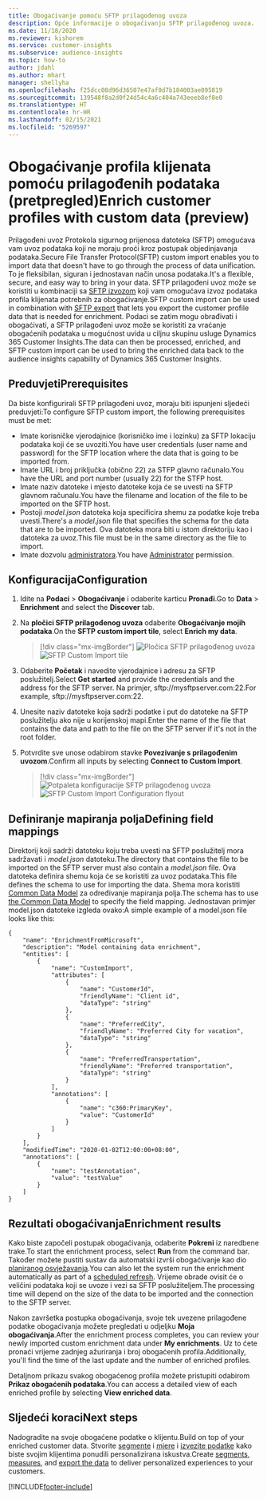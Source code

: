 ```yaml
---
title: Obogaćivanje pomoću SFTP prilagođenog uvoza
description: Opće informacije o obogaćivanju SFTP prilagođenog uvoza.
ms.date: 11/18/2020
ms.reviewer: kishorem
ms.service: customer-insights
ms.subservice: audience-insights
ms.topic: how-to
author: jdahl
ms.author: mhart
manager: shellyha
ms.openlocfilehash: f25dcc08d96d36507e47af0d7b184003ae095819
ms.sourcegitcommit: 139548f8a2d0f24d54c4a6c404a743eeeb8ef8e0
ms.translationtype: HT
ms.contentlocale: hr-HR
ms.lasthandoff: 02/15/2021
ms.locfileid: "5269597"
---
```

# <a name="enrich-customer-profiles-with-custom-data-preview"></a><span data-ttu-id="a980b-103">Obogaćivanje profila klijenata pomoću prilagođenih podataka (pretpregled)</span><span class="sxs-lookup"><span data-stu-id="a980b-103">Enrich customer profiles with custom data (preview)</span></span>

<span data-ttu-id="a980b-104">Prilagođeni uvoz Protokola sigurnog prijenosa datoteka (SFTP) omogućava vam uvoz podataka koji ne moraju proći kroz postupak objedinjavanja podataka.</span><span class="sxs-lookup"><span data-stu-id="a980b-104">Secure File Transfer Protocol(SFTP) custom import enables you to import data that doesn't have to go through the process of data unification.</span></span> <span data-ttu-id="a980b-105">To je fleksibilan, siguran i jednostavan način unosa podataka.</span><span class="sxs-lookup"><span data-stu-id="a980b-105">It's a flexible, secure, and easy way to bring in your data.</span></span> <span data-ttu-id="a980b-106">SFTP prilagođeni uvoz može se koristiti u kombinaciji sa [SFTP izvozom](export-sftp.md) koji vam omogućava izvoz podataka profila klijenata potrebnih za obogaćivanje.</span><span class="sxs-lookup"><span data-stu-id="a980b-106">SFTP custom import can be used in combination with [SFTP export](export-sftp.md) that lets you export the customer profile data that is needed for enrichment.</span></span> <span data-ttu-id="a980b-107">Podaci se zatim mogu obrađivati i obogaćivati, a SFTP prilagođeni uvoz može se koristiti za vraćanje obogaćenih podataka u mogućnost uvida u ciljnu skupinu usluge Dynamics 365 Customer Insights.</span><span class="sxs-lookup"><span data-stu-id="a980b-107">The data can then be processed, enriched, and SFTP custom import can be used to bring the enriched data back to the audience insights capability of Dynamics 365 Customer Insights.</span></span>

## <a name="prerequisites"></a><span data-ttu-id="a980b-108">Preduvjeti</span><span class="sxs-lookup"><span data-stu-id="a980b-108">Prerequisites</span></span>

<span data-ttu-id="a980b-109">Da biste konfigurirali SFTP prilagođeni uvoz, moraju biti ispunjeni sljedeći preduvjeti:</span><span class="sxs-lookup"><span data-stu-id="a980b-109">To configure SFTP custom import, the following prerequisites must be met:</span></span>

- <span data-ttu-id="a980b-110">Imate korisničke vjerodajnice (korisničko ime i lozinku) za SFTP lokaciju podataka koji će se uvoziti.</span><span class="sxs-lookup"><span data-stu-id="a980b-110">You have user credentials (user name and password) for the SFTP location where the data that is going to be imported from.</span></span>
- <span data-ttu-id="a980b-111">Imate URL i broj priključka (obično 22) za STFP glavno računalo.</span><span class="sxs-lookup"><span data-stu-id="a980b-111">You have the URL and port number (usually 22) for the STFP host.</span></span>
- <span data-ttu-id="a980b-112">Imate naziv datoteke i mjesto datoteke koja će se uvesti na SFTP glavnom računalu.</span><span class="sxs-lookup"><span data-stu-id="a980b-112">You have the filename and location of the file to be imported on the SFTP host.</span></span>
- <span data-ttu-id="a980b-113">Postoji *model.json* datoteka koja specificira shemu za podatke koje treba uvesti.</span><span class="sxs-lookup"><span data-stu-id="a980b-113">There's a *model.json* file that specifies the schema for the data that are to be imported.</span></span> <span data-ttu-id="a980b-114">Ova datoteka mora biti u istom direktoriju kao i datoteka za uvoz.</span><span class="sxs-lookup"><span data-stu-id="a980b-114">This file must be in the same directory as the file to import.</span></span>
- <span data-ttu-id="a980b-115">Imate dozvolu [administratora](permissions.md#administrator).</span><span class="sxs-lookup"><span data-stu-id="a980b-115">You have [Administrator](permissions.md#administrator) permission.</span></span>

## <a name="configuration"></a><span data-ttu-id="a980b-116">Konfiguracija</span><span class="sxs-lookup"><span data-stu-id="a980b-116">Configuration</span></span>

1. <span data-ttu-id="a980b-117">Idite na **Podaci** > **Obogaćivanje** i odaberite karticu **Pronađi**.</span><span class="sxs-lookup"><span data-stu-id="a980b-117">Go to **Data** > **Enrichment** and select the **Discover** tab.</span></span>

1. <span data-ttu-id="a980b-118">Na **pločici SFTP prilagođenog uvoza** odaberite **Obogaćivanje mojih podataka**.</span><span class="sxs-lookup"><span data-stu-id="a980b-118">On the **SFTP custom import tile**, select **Enrich my data**.</span></span>

   > [!div class="mx-imgBorder"]
   > <span data-ttu-id="a980b-119">![Pločica SFTP prilagođenog uvoza](media/SFTP_Custom_Import_tile.png "Pločica SFTP prilagođenog uvoza")</span><span class="sxs-lookup"><span data-stu-id="a980b-119">![SFTP Custom Import tile](media/SFTP_Custom_Import_tile.png "SFTP Custom Import tile")</span></span>

1. <span data-ttu-id="a980b-120">Odaberite **Početak** i navedite vjerodajnice i adresu za SFTP poslužitelj.</span><span class="sxs-lookup"><span data-stu-id="a980b-120">Select **Get started** and provide the credentials and the address for the SFTP server.</span></span> <span data-ttu-id="a980b-121">Na primjer, sftp://mysftpserver.com:22.</span><span class="sxs-lookup"><span data-stu-id="a980b-121">For example, sftp://mysftpserver.com:22.</span></span>

1. <span data-ttu-id="a980b-122">Unesite naziv datoteke koja sadrži podatke i put do datoteke na SFTP poslužitelju ako nije u korijenskoj mapi.</span><span class="sxs-lookup"><span data-stu-id="a980b-122">Enter the name of the file that contains the data and path to the file on the SFTP server if it's not in the root folder.</span></span>

1. <span data-ttu-id="a980b-123">Potvrdite sve unose odabirom stavke **Povezivanje s prilagođenim uvozom**.</span><span class="sxs-lookup"><span data-stu-id="a980b-123">Confirm all inputs by selecting **Connect to Custom Import**.</span></span>

   > [!div class="mx-imgBorder"]
   > <span data-ttu-id="a980b-124">![Potpaleta konfiguracije SFTP prilagođenog uvoza](media/SFTP_Custom_Import_Configuration_flyout.png "Potpaleta konfiguracije SFTP prilagođenog uvoza")</span><span class="sxs-lookup"><span data-stu-id="a980b-124">![SFTP Custom Import Configuration flyout](media/SFTP_Custom_Import_Configuration_flyout.png "SFTP Custom Import Configuration flyout")</span></span>

## <a name="defining-field-mappings"></a><span data-ttu-id="a980b-125">Definiranje mapiranja polja</span><span class="sxs-lookup"><span data-stu-id="a980b-125">Defining field mappings</span></span> 

<span data-ttu-id="a980b-126">Direktorij koji sadrži datoteku koju treba uvesti na SFTP poslužitelj mora sadržavati i *model.json* datoteku.</span><span class="sxs-lookup"><span data-stu-id="a980b-126">The directory that contains the file to be imported on the SFTP server must also contain a *model.json* file.</span></span> <span data-ttu-id="a980b-127">Ova datoteka definira shemu koja će se koristiti za uvoz podataka.</span><span class="sxs-lookup"><span data-stu-id="a980b-127">This file defines the schema to use for importing the data.</span></span> <span data-ttu-id="a980b-128">Shema mora koristiti [Common Data Model](https://docs.microsoft.com/common-data-model/) za određivanje mapiranja polja.</span><span class="sxs-lookup"><span data-stu-id="a980b-128">The schema has to use [the Common Data Model](https://docs.microsoft.com/common-data-model/) to specify the field mapping.</span></span> <span data-ttu-id="a980b-129">Jednostavan primjer model.json datoteke izgleda ovako:</span><span class="sxs-lookup"><span data-stu-id="a980b-129">A simple example of a model.json file looks like this:</span></span>

```
{
    "name": "EnrichmentFromMicrosoft",
    "description": "Model containing data enrichment",
    "entities": [
        {
            "name": "CustomImport",
            "attributes": [
                {
                    "name": "CustomerId",
                    "friendlyName": "Client id",
                    "dataType": "string"
                },
                {
                    "name": "PreferredCity",
                    "friendlyName": "Preferred City for vacation",
                    "dataType": "string"
                },
                {
                    "name": "PreferredTransportation",
                    "friendlyName": "Preferred transportation",
                    "dataType": "string"
                }
            ],
            "annotations": [
                {
                    "name": "c360:PrimaryKey",
                    "value": "CustomerId"
                }
            ]
        }
    ],
    "modifiedTime": "2020-01-02T12:00:00+08:00",
    "annotations": [
        {
            "name": "testAnnotation",
            "value": "testValue"
        }
    ]
}
```

## <a name="enrichment-results"></a><span data-ttu-id="a980b-130">Rezultati obogaćivanja</span><span class="sxs-lookup"><span data-stu-id="a980b-130">Enrichment results</span></span>

<span data-ttu-id="a980b-131">Kako biste započeli postupak obogaćivanja, odaberite **Pokreni** iz naredbene trake.</span><span class="sxs-lookup"><span data-stu-id="a980b-131">To start the enrichment process, select **Run** from the command bar.</span></span> <span data-ttu-id="a980b-132">Također možete pustiti sustav da automatski izvrši obogaćivanje kao dio [ planiranog osvježavanja](system.md#schedule-tab).</span><span class="sxs-lookup"><span data-stu-id="a980b-132">You can also let the system run the enrichment automatically as part of a [scheduled refresh](system.md#schedule-tab).</span></span> <span data-ttu-id="a980b-133">Vrijeme obrade ovisit će o veličini podataka koji se uvoze i vezi sa SFTP poslužiteljem.</span><span class="sxs-lookup"><span data-stu-id="a980b-133">The processing time will depend on the size of the data to be imported and the connection to the SFTP server.</span></span>

<span data-ttu-id="a980b-134">Nakon završetka postupka obogaćivanja, svoje tek uvezene prilagođene podatke obogaćivanja možete pregledati u odjeljku **Moja obogaćivanja**.</span><span class="sxs-lookup"><span data-stu-id="a980b-134">After the enrichment process completes, you can review your newly imported custom enrichment data under **My enrichments**.</span></span> <span data-ttu-id="a980b-135">Uz to ćete pronaći vrijeme zadnjeg ažuriranja i broj obogaćenih profila.</span><span class="sxs-lookup"><span data-stu-id="a980b-135">Additionally, you'll find the time of the last update and the number of enriched profiles.</span></span>

<span data-ttu-id="a980b-136">Detaljnom prikazu svakog obogaćenog profila možete pristupiti odabirom **Prikaz obogaćenih podataka**.</span><span class="sxs-lookup"><span data-stu-id="a980b-136">You can access a detailed view of each enriched profile by selecting **View enriched data**.</span></span>

## <a name="next-steps"></a><span data-ttu-id="a980b-137">Sljedeći koraci</span><span class="sxs-lookup"><span data-stu-id="a980b-137">Next steps</span></span>

<span data-ttu-id="a980b-138">Nadogradite na svoje obogaćene podatke o klijentu.</span><span class="sxs-lookup"><span data-stu-id="a980b-138">Build on top of your enriched customer data.</span></span> <span data-ttu-id="a980b-139">Stvorite [segmente](segments.md) i [mjere](measures.md) i [izvezite podatke](export-destinations.md) kako biste svojim klijentima ponudili personalizirana iskustva.</span><span class="sxs-lookup"><span data-stu-id="a980b-139">Create [segments](segments.md), [measures](measures.md), and [export the data](export-destinations.md) to deliver personalized experiences to your customers.</span></span>




[!INCLUDE[footer-include](../includes/footer-banner.md)]